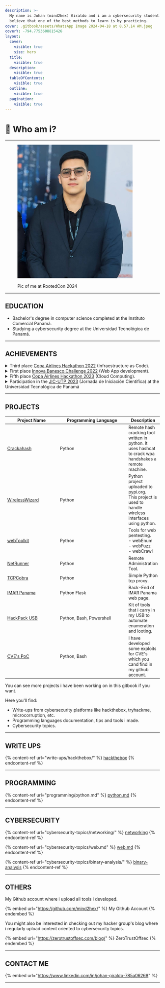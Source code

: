```yaml
---
description: >-
  My name is Johan (mind2hex) Giraldo and i am a cybersecurity student. I firmly
  believe that one of the best methods to learn is by practicing.
cover: .gitbook/assets/WhatsApp Image 2024-04-18 at 8.57.14 AM.jpeg
coverY: -794.7753608815426
layout:
  cover:
    visible: true
    size: hero
  title:
    visible: true
  description:
    visible: true
  tableOfContents:
    visible: true
  outline:
    visible: true
  pagination:
    visible: true
---
```


# 💾 Who am i?

***

<figure><img src=".gitbook/assets/WhatsApp Image 2024-04-18 at 8.59.32 AM.jpeg" alt="" width="375"><figcaption><p>Pic of me at RootedCon 2024</p></figcaption></figure>

***

## EDUCATION

* Bachelor's degree in computer science completed at the Instituto Comercial Panamá.
* Studying a cybersecurity degree at the Universidad Tecnológica de Panamá.

***

## ACHIEVEMENTS

<details>

<summary>​Third place <a href="https://www.linkedin.com/posts/johan-giraldo-785a06268_tercer-lugar-en-el-hackathon-de-copa-arilines-activity-7074128375883124736-BlQY?utm_source=share&#x26;utm_medium=member_desktop">Copa Airlines Hackathon 2022</a> (Infraestructure as Code).</summary>

<img src="https://media.licdn.com/dms/image/D4E22AQFMvTOdPDb-4w/feedshare-shrink_2048_1536/0/1686603634352?e=1716422400&#x26;v=beta&#x26;t=rsEUVwyvY1bjUggFcoU_jA9figR4UrjLy867UheMVIk" alt="" data-size="original">

I found it to be an excellent challenge and i acquired a basic knowledge of Terraform.

</details>

<details>

<summary>First place <a href="https://www.linkedin.com/posts/johan-giraldo-785a06268_python-django-mysql-activity-7074129061714751488-wktP?utm_source=share&#x26;utm_medium=member_desktop">Innova Banesco Challenge 2022</a> (Web App development).</summary>

<img src="https://media.licdn.com/dms/image/D4E22AQGgx04SkG90dw/feedshare-shrink_2048_1536/0/1686603797598?e=1716422400&#x26;v=beta&#x26;t=4LP-5kPMKuzi0h7uqrj2lclJtZNccew4nRLo-n0VTDc" alt="" data-size="original">

A very interesting challenge in which knowledge of Python programming, web design and databases is used.

</details>

<details>

<summary>Fifth place <a href="https://www.linkedin.com/posts/johan-giraldo-785a06268_eks-kubernetes-aws-activity-7074130579645947904-lABW?utm_source=share&#x26;utm_medium=member_desktop">Copa Airlines Hackathon 2023</a> (Cloud Computing).</summary>

<img src="https://media.licdn.com/dms/image/D4E22AQErntYp8lb5hw/feedshare-shrink_2048_1536/0/1686604159152?e=1716422400&#x26;v=beta&#x26;t=4htGRMlA6_lJ3Q6VB13MDMeWSPvOezvCeHDRlEzKFKk" alt="" data-size="original">

A challenge that i personally found a bit complicated, however very interesting in which we applied knowledge of cloud computing with Kubernets on AWS.

</details>

<details>

<summary>Participation in the <a href="https://www.linkedin.com/posts/johan-giraldo-785a06268_inteligenciaartificial-python-utp-activity-7084254110857736192-BsM1?utm_source=share&#x26;utm_medium=member_desktop">JIC-UTP 2023</a> (Jornada de Iniciación Cientifíca) at the Universidad Tecnológica de Panamá  </summary>

<img src="https://media.licdn.com/dms/image/D4E22AQFLizJzWkYdIg/feedshare-shrink_800/0/1689017798520?e=1716422400&#x26;v=beta&#x26;t=8GH0uDEXihuT_M9nKso8iEFRJ64Jt0ehxXpWLlw9Ae4" alt="" data-size="original">

Presenting the project "prototype of IDS in network traffic using AI"

</details>

***

## PROJECTS

<table><thead><tr><th width="163">Project Name</th><th width="220">Programming Language</th><th>Description</th></tr></thead><tbody><tr><td><a href="https://github.com/mind2hex/crackahash">Crackahash</a></td><td>Python</td><td>Remote hash cracking tool written in python. It uses hashcat to crack wpa handshakes a remote machine.</td></tr><tr><td><a href="https://pypi.org/project/wirelesswizard/">WirelessWizard</a></td><td>Python</td><td>Python project uploaded to pypi.org. <br>This project is used to handle wireless interfaces using python.</td></tr><tr><td><a href="https://github.com/mind2hex/webToolkit">webToolkit</a></td><td>Python</td><td>Tools for web pentesting. <br>- webEnum<br>- webFuzz<br>- webCrawl</td></tr><tr><td><a href="https://github.com/mind2hex/NetRunner">NetRunner</a></td><td>Python</td><td>Remote Administration Tool.</td></tr><tr><td><a href="https://github.com/mind2hex/TCPCobra">TCPCobra</a></td><td>Python</td><td>Simple Python tcp proxy.</td></tr><tr><td><a href="https://imarpanama.com/">IMAR Panama</a></td><td>Python Flask</td><td>Back-End of IMAR Panama web page.</td></tr><tr><td><a href="https://github.com/mind2hex/HackPack_USB">HackPack USB</a></td><td>Python, Bash, Powershell</td><td>Kit of tools that i carry in my USB to automate enumeration and looting.</td></tr><tr><td><a href="https://github.com/search?q=owner%3Amind2hex+CVE&#x26;type=repositories">CVE's PoC</a></td><td>Python, Bash</td><td>I have developed some exploits for CVE's which you cand find in my github account.</td></tr></tbody></table>

You can see more projects i have been working on in this gitbook if you want.&#x20;

Here you'll find:

* Write-ups from cybersecurity platforms like hackthebox, tryhackme, microcorruption, etc.&#x20;
* Programming languages documentation, tips and tools i made.
* Cybersecurity topics.

***

## WRITE UPS

{% content-ref url="write-ups/hackthebox/" %}
[hackthebox](write-ups/hackthebox/)
{% endcontent-ref %}

***

## PROGRAMMING

{% content-ref url="programming/python.md" %}
[python.md](programming/python.md)
{% endcontent-ref %}

***

## CYBERSECURITY

{% content-ref url="cybersecurity-topics/networking/" %}
[networking](cybersecurity-topics/networking/)
{% endcontent-ref %}

{% content-ref url="cybersecurity-topics/web.md" %}
[web.md](cybersecurity-topics/web.md)
{% endcontent-ref %}

{% content-ref url="cybersecurity-topics/binary-analysis/" %}
[binary-analysis](cybersecurity-topics/binary-analysis/)
{% endcontent-ref %}

***

## OTHERS

My Github account where i upload all tools i developed.

{% embed url="https://github.com/mind2hex/" %}
My Github Account
{% endembed %}

You might also be interested in checking out my hacker group's blog where i regularly upload content oriented to cybersecurity topics.

{% embed url="https://zerotrustoffsec.com/blog/" %}
ZeroTrustOffsec
{% endembed %}

***

## CONTACT ME

{% embed url="https://www.linkedin.com/in/johan-giraldo-785a06268" %}

***
